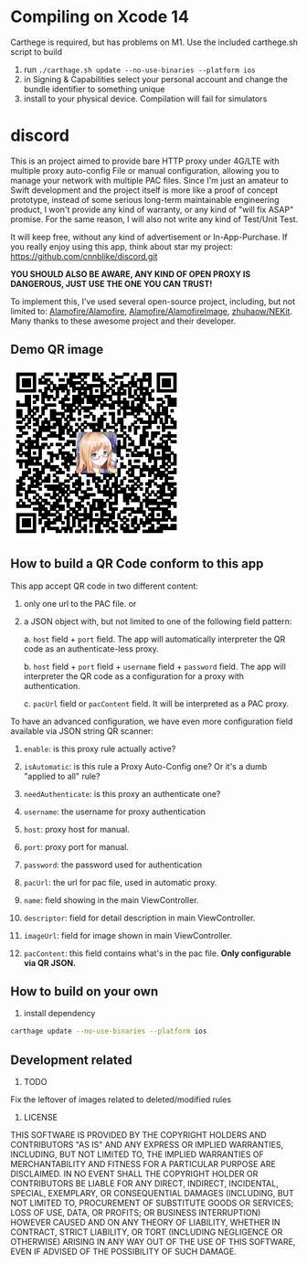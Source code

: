 # Compiling on Xcode 14

Carthege is required, but has problems on M1. Use the included carthege.sh script to build

1. run `./carthage.sh update --no-use-binaries --platform ios`
2. in Signing & Capabilities select your personal account and change the bundle identifier to something unique
3. install to your physical device. Compilation will fail for simulators

# discord

This is an project aimed to provide bare HTTP proxy under 4G/LTE with multiple proxy auto-config File or manual configuration, allowing you to manage your network with multiple PAC files. Since I'm just an amateur to Swift development and the project itself is more like a proof of concept prototype, instead of some serious long-term maintainable engineering product, I won't provide any kind of warranty, or any kind of "will fix ASAP" promise. For the same reason, I will also not write any kind of Test/Unit Test.

It will keep free, without any kind of advertisement or In-App-Purchase. If you really enjoy using this app, think about star my project: https://github.com/cnnblike/discord.git

**YOU SHOULD ALSO BE AWARE, ANY KIND OF OPEN PROXY IS DANGEROUS, JUST USE THE ONE YOU CAN TRUST!**

To implement this, I've used several open-source project, including, but not limited to: [Alamofire/Alamofire](https://github.com/Alamofire/Alamofire), [Alamofire/AlamofireImage](https://github.com/Alamofire/AlamofireImage), [zhuhaow/NEKit](https://github.com/zhuhaow/NEKit). Many thanks to these awesome project and their developer.

## Demo QR image

![](./Capture.PNG)

## How to build a QR Code conform to this app

This app accept QR code in two different content:

1. only one url to the PAC file. or

1. a JSON object with, but not limited to one of the following field pattern:

    a. `host` field + `port` field. The app will automatically interpreter the QR code as an authenticate-less proxy.

    b. `host` field + `port` field + `username` field + `password` field. The app will interpreter the QR code as a configuration for a proxy with authentication.

    c. `pacUrl` field or `pacContent` field. It will be interpreted as a PAC proxy.

To have an advanced configuration, we have even more configuration field available via JSON string QR scanner:

1. `enable`: is this proxy rule actually active?

1. `isAutomatic`: is this rule a Proxy Auto-Config one? Or it's a dumb "applied to all" rule?

1. `needAuthenticate`: is this proxy an authenticate one?

1. `username`: the username for proxy authentication

1. `host`: proxy host for manual.

1. `port`: proxy port for manual.

1. `password`: the password used for authentication

1. `pacUrl`: the url for pac file, used in automatic proxy.

1. `name`: field showing in the main ViewController.

1. `descriptor`: field for detail description in main ViewController.

1. `imageUrl`: field for image shown in main ViewController.

1. `pacContent`: this field contains what's in the pac file. **Only configurable via QR JSON.**

## How to build on your own

1. install dependency

```bash
carthage update --no-use-binaries --platform ios
```

## Development related

1. TODO

Fix the leftover of images related to deleted/modified rules

1. LICENSE

THIS SOFTWARE IS PROVIDED BY THE COPYRIGHT HOLDERS AND CONTRIBUTORS "AS IS" AND ANY EXPRESS OR IMPLIED WARRANTIES, INCLUDING, BUT NOT LIMITED TO, THE IMPLIED WARRANTIES OF MERCHANTABILITY AND FITNESS FOR A PARTICULAR PURPOSE ARE DISCLAIMED. IN NO EVENT SHALL THE COPYRIGHT HOLDER OR CONTRIBUTORS BE LIABLE FOR ANY DIRECT, INDIRECT, INCIDENTAL, SPECIAL, EXEMPLARY, OR CONSEQUENTIAL DAMAGES (INCLUDING, BUT NOT LIMITED TO, PROCUREMENT OF SUBSTITUTE GOODS OR SERVICES; LOSS OF USE, DATA, OR PROFITS; OR BUSINESS INTERRUPTION) HOWEVER CAUSED AND ON ANY THEORY OF LIABILITY, WHETHER IN CONTRACT, STRICT LIABILITY, OR TORT (INCLUDING NEGLIGENCE OR OTHERWISE) ARISING IN ANY WAY OUT OF THE USE OF THIS SOFTWARE, EVEN IF ADVISED OF THE POSSIBILITY OF SUCH DAMAGE.
